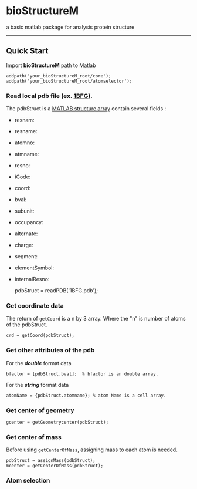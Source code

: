 # bioStructureM
a basic matlab package  for analysis protein structure
- - - - -
## Quick Start
Import **bioStructureM** path to Matlab  

    addpath('your_bioStructureM_root/core');  
    addpath('your_bioStructureM_root/atomselector');  

### Read local pdb file (ex. [1BFG](http://www.rcsb.org/pdb/explore/explore.do?structureId=1BFG)).
The pdbStruct is a [MATLAB structure array](http://www.mathworks.com/help/matlab/ref/struct.html) contain several fields :
- resnam:
- resname:
- atomno:
- atmname:
- resno:
- iCode:
- coord:
- bval:
- subunit:
- occupancy:
- alternate:
- charge:
- segment:
- elementSymbol:
- internalResno:  

    pdbStruct = readPDB('1BFG.pdb');

### Get coordinate data  
The return of `getCoord` is a n by 3 array. Where the "n" is number of atoms of the pdbStruct.

    crd = getCoord(pdbStruct);

### Get other attributes of the pdb
For the ***double*** format data

    bfactor = [pdbStruct.bval];  % bfactor is an double array.
For the ***string*** format data  

    atomName = {pdbStruct.atomname}; % atom Name is a cell array.  

### Get center of geometry      

    gcenter = getGeometrycenter(pdbStruct);  

### Get center of mass
Before using `getCenterOfMass`, assigning mass to each atom is needed.  

    pdbStruct = assignMass(pdbStruct);
    mcenter = getCenterOfMass(pdbStruct);

### Atom selection
